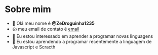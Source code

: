 # Sobre mim
- 👋 Olá meu nome é **@ZeDroguinha1235**
- :+1: meu email de contato é [email](nivolasjusto18go@gmail.com) 
- 👀 Eu estou interessado em aprender a programar novas linguagens
- 🌱 Eu estou aprendendo a programar recentemente a linguagem de Javascript e Scracth



